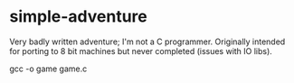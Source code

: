 # simple-adventure
Very badly written adventure; I'm not a C programmer.
Originally intended for porting to 8 bit machines but never completed (issues with IO libs).

gcc -o game game.c
